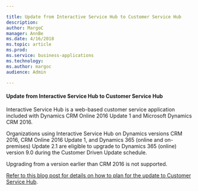 ```yaml
---

title: Update from Interactive Service Hub to Customer Service Hub
description: 
author: MargoC
manager: AnnBe
ms.date: 4/16/2018
ms.topic: article
ms.prod: 
ms.service: business-applications
ms.technology: 
ms.author: margoc
audience: Admin

---
```

#### Update from Interactive Service Hub to Customer Service Hub



Interactive Service Hub is a web-based customer service application included
with Dynamics CRM Online 2016 Update 1 and Microsoft Dynamics CRM 2016.

Organizations using Interactive Service Hub on Dynamics versions CRM 2016, CRM
Online 2016 Update 1, and Dynamics 365 (online and on-premises) Update 2.1 are
eligible to upgrade to Dynamics 365 (online) version 9.0 during the Customer
Driven Update schedule.

Upgrading from a version earlier than CRM 2016 is not supported.

[Refer to this blog post for details on how to plan for the update to Customer
Service
Hub](https://blogs.msdn.microsoft.com/crm/2018/02/16/upgrade-from-interactive-service-hub-to-the-customer-service-hub-in-microsoft-dynamics-365-online-version-9-0/).


